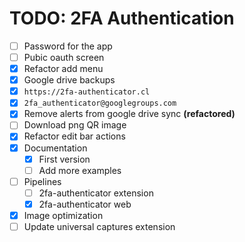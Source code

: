TODO: 2FA Authentication
===

- [ ] Password for the app
- [ ] Pubic oauth screen
- [x] Refactor add menu
- [x] Google drive backups
- [x] `https://2fa-authenticator.cl`
- [x] `2fa_authenticator@googlegroups.com`
- [x] Remove alerts from google drive sync **(refactored)**
- [ ] Download png QR image
- [x] Refactor edit bar actions
- [x] Documentation
  - [x] First version 
  - [ ] Add more examples
- [ ] Pipelines
  - [ ] 2fa-authenticator extension
  - [x] 2fa-authenticator web
- [x] Image optimization
- [ ] Update universal captures extension
